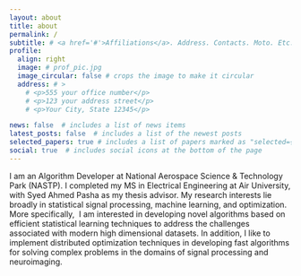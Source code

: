 ```yaml
---
layout: about
title: about
permalink: /
subtitle: # <a href='#'>Affiliations</a>. Address. Contacts. Moto. Etc.
profile:
  align: right
  image: # prof_pic.jpg
  image_circular: false # crops the image to make it circular
  address: # >
    # <p>555 your office number</p>
    # <p>123 your address street</p>
    # <p>Your City, State 12345</p>

news: false  # includes a list of news items
latest_posts: false  # includes a list of the newest posts
selected_papers: true # includes a list of papers marked as "selected={true}"
social: true  # includes social icons at the bottom of the page
---
```

I am an Algorithm Developer at National Aerospace Science & Technology Park (NASTP). I completed my MS in Electrical Engineering at Air University, with Syed Ahmed Pasha as my thesis advisor. My research interests lie broadly in statistical signal processing, machine learning, and optimization. More specifically, 
I am interested in developing novel algorithms based on efficient statistical learning techniques to address the challenges associated with modern high dimensional datasets. In addition, I like to implement distributed optimization techniques in developing fast algorithms for solving complex problems in the domains of signal processing and neuroimaging.
